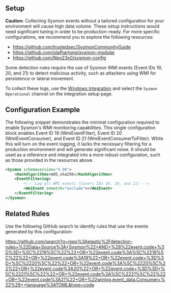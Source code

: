 ## Setup

**Caution:** Collecting Sysmon events without a tailored configuration for your environment will cause high data volume. These setup instructions would need significant tuning in order to be production-ready. For more specific configurations, we recommend you to explore the following resources:
 - https://github.com/trustedsec/SysmonCommunityGuide
 - https://github.com/olafhartong/sysmon-modular
 - https://github.com/Neo23x0/sysmon-config

Some detection rules require the use of Sysmon WMI events (Event IDs 19, 20, and 21) to detect malicious activity, such as attackers using WMI for persistence or lateral movement.

To collect these logs, use the [Windows Integration](https://www.elastic.co/docs/current/integrations/windows) and select the `Sysmon Operational` channel on the integration setup page.

## Configuration Example

The following snippet demonstrates the minimal configuration required to enable Sysmon's WMI monitoring capabilities. This single configuration block enables Event ID 19 (WmiEventFilter), Event ID 20 (WmiEventConsumer), and Event ID 21 (WmiEventConsumerToFilter). While this will turn on the event logging, it lacks the necessary filtering for a production environment and will generate significant noise. It should be used as a reference and integrated into a more robust configuration, such as those provided in the resources above.

```xml
<Sysmon schemaversion="4.90">
    <HashAlgorithms>md5,sha256</HashAlgorithms>
    <EventFiltering>
        <!-- Log all WMI events (Covers IDs 19, 20, and 21) -->
        <WmiEvent onmatch="exclude"></WmiEvent>
    </EventFiltering>
</Sysmon>
```

## Related Rules

Use the following GitHub search to identify rules that use the events generated by this configuration:

https://github.com/search?q=repo%3Aelastic%2Fdetection-rules+%22Data+Source%3A+Sysmon%22+AND+%28%22event.code+%3D%3D+%5C%2219%5C%22%22+OR+%22event.code%3A%5C%2219%5C%22%22+OR+%22event.code%3A19%22+OR+%22event.code+%3D%3D+%5C%2220%5C%22%22+OR+%22event.code%3A%5C%2220%5C%22%22+OR+%22event.code%3A20%22+OR+%22event.code+%3D%3D+%5C%2221%5C%22%22+OR+%22event.code%3A%5C%2221%5C%22%22+OR+%22event.code%3A21%22+OR+%22winlog.event_data.Consumer+%22%29++language%3ATOML&type=code
